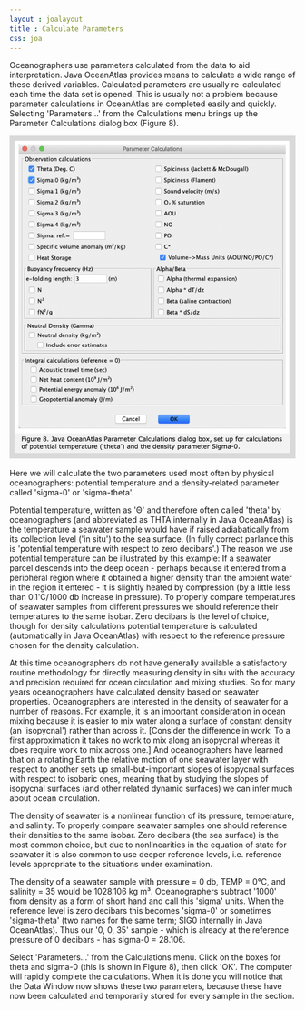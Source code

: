 ```yaml
---
layout : joalayout
title : Calculate Parameters
css: joa
---
```


<p>Oceanographers use parameters calculated from the data to aid interpretation. Java OceanAtlas provides means to calculate a wide range of these derived variables. Calculated parameters are usually re-calculated each time the data set is opened. This is usually not a problem because parameter calculations in OceanAtlas are completed easily and quickly. Selecting 'Parameters...' from the Calculations menu brings up the Parameter Calculations dialog box (Figure 8).</p>
		

<img alt="Gt_fig-08" class="gt_image" src="assets/images/fig8.png">


<p>Here we will calculate the two parameters used most often by physical oceanographers: potential temperature and a density-related parameter called 'sigma-0' or 'sigma-theta'.</p>

<p class="oceanography_text">Potential temperature, written as 'Θ' and therefore often called 'theta' by oceanographers (and abbreviated as THTA internally in Java OceanAtlas) is the temperature a seawater sample would have if raised adiabatically from its collection level ('in situ') to the sea surface. (In fully correct parlance this is 'potential temperature with respect to zero decibars'.) The reason we use potential temperature can be illustrated by this example: If a seawater parcel descends into the deep ocean - perhaps because it entered from a peripheral region where it obtained a higher density than the ambient water in the region it entered - it is slightly heated by compression (by a little less than 0.1'C/1000 db increase in pressure). To properly compare temperatures of seawater samples from different pressures we should reference their temperatures to the same isobar. Zero decibars is the level of choice, though for density calculations potential temperature is calculated (automatically in Java OceanAtlas) with respect to the reference pressure chosen for the density calculation.</p>

<p class="oceanography_text">At this time oceanographers do not have generally available a satisfactory routine methodology for directly measuring density in situ with the accuracy and precision required for ocean circulation and mixing studies. So for many years oceanographers have calculated density based on seawater properties. Oceanographers are interested in the density of seawater for a number of reasons. For example, it is an important consideration in ocean mixing because it is easier to mix water along a surface of constant density (an 'isopycnal') rather than across it. [Consider the difference in work: To a first approximation it takes no work to mix along an isopycnal whereas it does require work to mix across one.] And oceanographers have learned that on a rotating Earth the relative motion of one seawater layer with respect to another sets up small-but-important slopes of isopycnal surfaces with respect to isobaric ones, meaning that by studying the slopes of isopycnal surfaces (and other related dynamic surfaces) we can infer much about ocean circulation.</p>

<p class="oceanography_text">The density of seawater is a nonlinear function of its pressure, temperature, and salinity. To properly compare seawater samples one should reference their densities to the same isobar. Zero decibars (the sea surface) is the most common choice, but due to nonlinearities in the equation of state for seawater it is also common to use deeper reference levels, i.e. reference levels appropriate to the situations under examination.</p>

<p class="oceanography_text">The density of a seawater sample with pressure = 0 db, TEMP = 0&deg;C, and salinity = 35 would be 1028.106 kg m&#179;. Oceanographers subtract '1000' from density as a form of short hand and call this 'sigma' units. When the reference level is zero decibars this becomes 'sigma-0' or sometimes 'sigma-theta' (two names for the same term; SIG0 internally in Java OceanAtlas). Thus our '0, 0, 35' sample - which is already at the reference pressure of 0 decibars - has sigma-0 = 28.106.</p>

<p>Select 'Parameters...' from the Calculations menu. Click on the boxes for theta and sigma-0 (this is shown in Figure 8), then click 'OK'. The computer will rapidly complete the calculations. When it is done you will notice that the Data Window now shows these two parameters, because these have now been calculated and temporarily stored for every sample in the section.</p>

